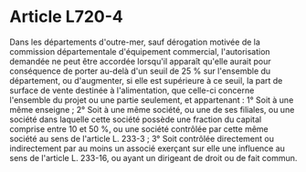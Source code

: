 # Article L720-4

Dans les départements d'outre-mer, sauf dérogation motivée de la commission départementale d'équipement commercial, l'autorisation demandée ne peut être accordée lorsqu'il apparaît qu'elle aurait pour conséquence de porter au-delà d'un seuil de 25 % sur l'ensemble du département, ou d'augmenter, si elle est supérieure à ce seuil, la part de surface de vente destinée à l'alimentation, que celle-ci concerne l'ensemble du projet ou une partie seulement, et appartenant :   1° Soit à une même enseigne ;   2° Soit à une même société, ou une de ses filiales, ou une société dans laquelle cette société possède une fraction du capital comprise entre 10 et 50 %, ou une société contrôlée par cette même société au sens de l'article L. 233-3 ;   3° Soit contrôlée directement ou indirectement par au moins un associé exerçant sur elle une influence au sens de l'article L. 233-16, ou ayant un dirigeant de droit ou de fait commun.